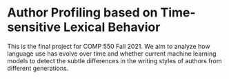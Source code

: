 # Author Profiling based on Time-sensitive Lexical Behavior
This is the final project for COMP 550 Fall 2021.
We aim to analyze how language use has evolve over time and whether current 
machine learning models to detect the subtle differences in the writing
styles of authors from different generations.

